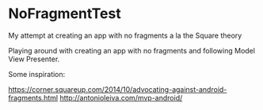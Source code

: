 # NoFragmentTest
My attempt at creating an app with no fragments a la the Square theory

Playing around with creating an app with no fragments and following Model View Presenter.

Some inspiration:

https://corner.squareup.com/2014/10/advocating-against-android-fragments.html
http://antonioleiva.com/mvp-android/
